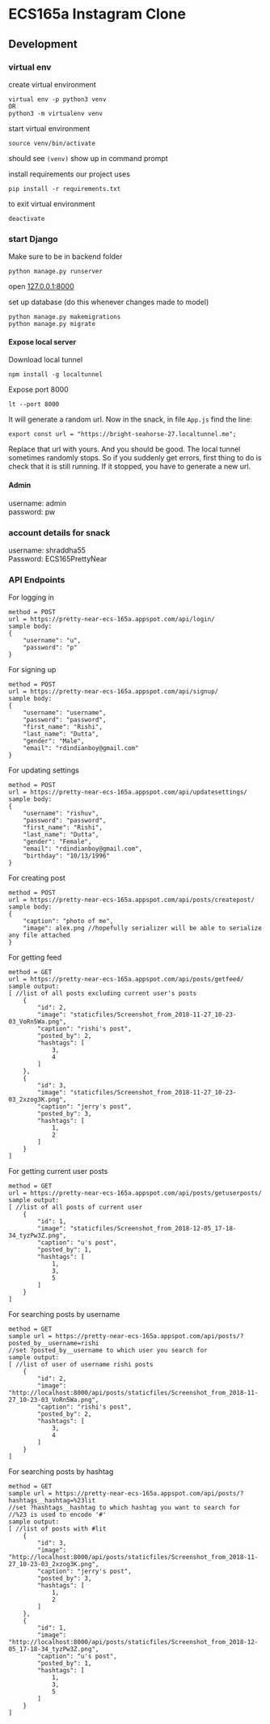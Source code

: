 # ECS165a Instagram Clone

## Development
### virtual env
create virtual environment
```
virtual env -p python3 venv
OR
python3 -m virtualenv venv
```

start virtual environment
```
source venv/bin/activate
```

should see `(venv)` show up in command prompt

install requirements our project uses
```
pip install -r requirements.txt
```


to exit virtual environment
```
deactivate
```


### start Django
Make sure to be in backend folder
```
python manage.py runserver
```
open [127.0.0.1:8000](127.0.0.1:8000)

set up database (do this whenever changes made to model)
```
python manage.py makemigrations
python manage.py migrate
```

#### Expose local server
Download local tunnel
```
npm install -g localtunnel
```
Expose port 8000
```
lt --port 8000
```
It will generate a random url.
Now in the snack, in file `App.js` find the line:
```
export const url = "https://bright-seahorse-27.localtunnel.me";
```
Replace that url with yours. And you should be good.
The local tunnel sometimes randomly stops. So if you suddenly get errors, first thing to do is check that it is still running. If it stopped, you have to generate a new url.

#### Admin
username: admin\
password: pw


### account details for snack ###
username: shraddha55\
Password: ECS165PrettyNear

### API Endpoints ###
For logging in
```
method = POST
url = https://pretty-near-ecs-165a.appspot.com/api/login/
sample body:
{
	"username": "u",
	"password": "p"
}
```

For signing up
```
method = POST
url = https://pretty-near-ecs-165a.appspot.com/api/signup/
sample body:
{
	"username": "username",
	"password": "password",
	"first_name": "Rishi",
	"last_name": "Dutta",
	"gender": "Male",
	"email": "rdindianboy@gmail.com"
}
```

For updating settings
```
method = POST
url = https://pretty-near-ecs-165a.appspot.com/api/updatesettings/
sample body:
{
	"username": "rishuv",
	"password": "password",
	"first_name": "Rishi",
	"last_name": "Dutta",
	"gender": "Female",
	"email": "rdindianboy@gmail.com",
	"birthday": "10/13/1996"
}
```

For creating post
```
method = POST
url = https://pretty-near-ecs-165a.appspot.com/api/posts/createpost/
sample body:
{
	"caption": "photo of me",
	"image": alex.png //hopefully serializer will be able to serialize any file attached
}
```

For getting feed
```
method = GET
url = https://pretty-near-ecs-165a.appspot.com/api/posts/getfeed/
sample output:
[ //list of all posts excluding current user's posts
    {
        "id": 2,
        "image": "staticfiles/Screenshot_from_2018-11-27_10-23-03_VoRn5Wa.png",
        "caption": "rishi's post",
        "posted_by": 2,
        "hashtags": [
            3,
            4
        ]
    },
    {
        "id": 3,
        "image": "staticfiles/Screenshot_from_2018-11-27_10-23-03_2xzog3K.png",
        "caption": "jerry's post",
        "posted_by": 3,
        "hashtags": [
            1,
            2
        ]
    }
]
```

For getting current user posts
```
method = GET
url = https://pretty-near-ecs-165a.appspot.com/api/posts/getuserposts/
sample output:
[ //list of all posts of current user
    {
        "id": 1,
        "image": "staticfiles/Screenshot_from_2018-12-05_17-18-34_tyzPw3Z.png",
        "caption": "u's post",
        "posted_by": 1,
        "hashtags": [
            1,
            3,
            5
        ]
    }
]
```
For searching posts by username
```
method = GET
sample url = https://pretty-near-ecs-165a.appspot.com/api/posts/?posted_by__username=rishi
//set ?posted_by__username to which user you search for
sample output:
[ //list of user of username rishi posts
    {
        "id": 2,
        "image": "http://localhost:8000/api/posts/staticfiles/Screenshot_from_2018-11-27_10-23-03_VoRn5Wa.png",
        "caption": "rishi's post",
        "posted_by": 2,
        "hashtags": [
            3,
            4
        ]
    }
]
```

For searching posts by hashtag
```
method = GET
sample url = https://pretty-near-ecs-165a.appspot.com/api/posts/?hashtags__hashtag=%23lit
//set ?hashtags__hashtag to which hashtag you want to search for
//%23 is used to encode '#'
sample output:
[ //list of posts with #lit
    {
        "id": 3,
        "image": "http://localhost:8000/api/posts/staticfiles/Screenshot_from_2018-11-27_10-23-03_2xzog3K.png",
        "caption": "jerry's post",
        "posted_by": 3,
        "hashtags": [
            1,
            2
        ]
    },
    {
        "id": 1,
        "image": "http://localhost:8000/api/posts/staticfiles/Screenshot_from_2018-12-05_17-18-34_tyzPw3Z.png",
        "caption": "u's post",
        "posted_by": 1,
        "hashtags": [
            1,
            3,
            5
        ]
    }
]
```
